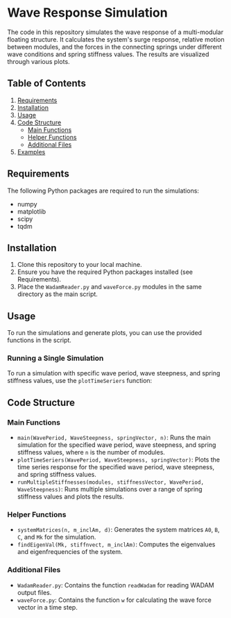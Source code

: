 # Wave Response Simulation

The code in this repository simulates the wave response of a multi-modular floating structure. It calculates the system's surge response, relative motion between modules, and the forces in the connecting springs under different wave conditions and spring stiffness values. The results are visualized through various plots.

## Table of Contents
1. [Requirements](#requirements)
2. [Installation](#installation)
3. [Usage](#usage)
4. [Code Structure](#code-structure)
    - [Main Functions](#main-functions)
    - [Helper Functions](#helper-functions)
    - [Additional Files](#additional-files)
5. [Examples](#examples)


## Requirements

The following Python packages are required to run the simulations:

- numpy
- matplotlib
- scipy
- tqdm

## Installation

1. Clone this repository to your local machine.
2. Ensure you have the required Python packages installed (see Requirements).
3. Place the `WadamReader.py` and `waveForce.py` modules in the same directory as the main script.

## Usage

To run the simulations and generate plots, you can use the provided functions in the script.

### Running a Single Simulation

To run a simulation with specific wave period, wave steepness, and spring stiffness values, use the `plotTimeSeriers` function:

## Code Structure

### Main Functions

- `main(WavePeriod, WaveSteepness, springVector, n)`: Runs the main simulation for the specified wave period, wave steepness, and spring stiffness values, where `n` is the number of modules.
- `plotTimeSeriers(WavePeriod, WaveSteepness, springVector)`: Plots the time series response for the specified wave period, wave steepness, and spring stiffness values.
- `runMultipleStiffnesses(modules, stiffnessVector, WavePeriod, WaveSteepness)`: Runs multiple simulations over a range of spring stiffness values and plots the results.

### Helper Functions

- `systemMatrices(n, m_inclAm, d)`: Generates the system matrices `A0`, `B`, `C`, and `Mk` for the simulation.
- `findEigenVal(Mk, stiffnvect, m_inclAm)`: Computes the eigenvalues and eigenfrequencies of the system.

### Additional Files

- `WadamReader.py`: Contains the function `readWadam` for reading WADAM output files.
- `waveForce.py`: Contains the function `w` for calculating the wave force vector in a time step.
